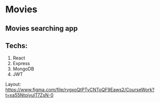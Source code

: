 # Movies
## Movies searching app
## Techs:
1. React
2. Express
3. MongoDB
4. JWT
  

Layout:  https://www.figma.com/file/rvgxoQtPTyCNToQF9Eaws2/CourseWork?t=xa55NtoiyulT7ZsN-0
